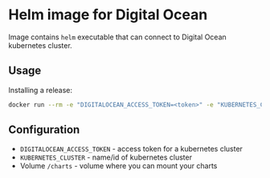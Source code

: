 Helm image for Digital Ocean
============================

Image contains `helm` executable that can connect to Digital Ocean kubernetes cluster.

## Usage

Installing a release:

```bash
docker run --rm -e "DIGITALOCEAN_ACCESS_TOKEN=<token>" -e "KUBERNETES_CLUSTER=kube-default" -v ./helm/application:/charts dimasmith/digital-ocean-helm install /charts
```

## Configuration

* `DIGITALOCEAN_ACCESS_TOKEN` - access token for a kubernetes cluster
* `KUBERNETES_CLUSTER` - name/id of kubernetes cluster
* Volume `/charts` - volume where you can mount your charts